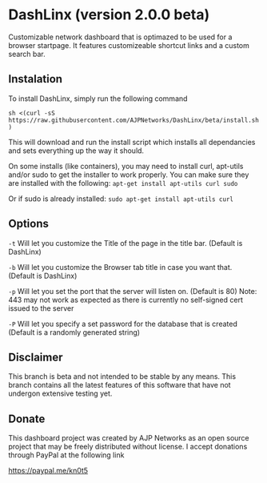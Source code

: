 # DashLinx (version 2.0.0 beta)
 Customizable network dashboard that is optimazed to be used for a browser startpage.  It features customizeable shortcut links and a custom search bar.


## Instalation

To install DashLinx, simply run the following command

```sh <(curl -sS https://raw.githubusercontent.com/AJPNetworks/DashLinx/beta/install.sh)```

This will download and run the install script which installs all dependancies and sets everything up the way it should.

On some installs (like containers), you may need to install curl, apt-utils and/or sudo to get the installer to work properly.  You can make sure they are installed with the following:
`apt-get install apt-utils curl sudo`

Or if sudo is already installed:
`sudo apt-get install apt-utils curl`

## Options

`-t` Will let you customize the Title of the page in the title bar. (Default is DashLinx)

`-b` Will let you customize the Browser tab title in case you want that. (Default is DashLinx)

`-p` Will let you set the port that the server will listen on. (Default is 80) Note: 443 may not work as expected as there is currently no self-signed cert issued to the server

`-P` Will let you specify a set password for the database that is created (Default is a randomly generated string)

## Disclaimer

This branch is beta and not intended to be stable by any means.  This branch contains all the latest features of this software that have not undergon extensive testing yet.



## Donate

 This dashboard project was created by AJP Networks as an open source project that may be freely distributed without license.
 I accept donations through PayPal at the following link

 https://paypal.me/kn0t5